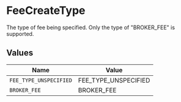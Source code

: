 # FeeCreateType

The type of fee being specified. Only the type of "BROKER_FEE" is supported.


## Values

| Name                   | Value                  |
| ---------------------- | ---------------------- |
| `FEE_TYPE_UNSPECIFIED` | FEE_TYPE_UNSPECIFIED   |
| `BROKER_FEE`           | BROKER_FEE             |